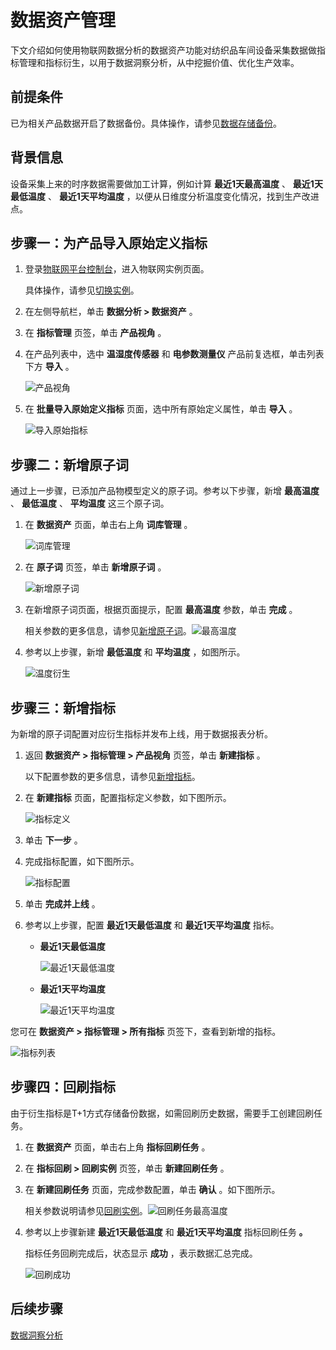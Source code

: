 数据资产管理 
===========================

下文介绍如何使用物联网数据分析的数据资产功能对纺织品车间设备采集数据做指标管理和指标衍生，以用于数据洞察分析，从中挖掘价值、优化生产效率。

前提条件 
-------------------------

已为相关产品数据开启了数据备份。具体操作，请参见[数据存储备份]()。

背景信息 
-------------------------

设备采集上来的时序数据需要做加工计算，例如计算 **最近1天最高温度** 、 **最近1天最低温度** 、 **最近1天平均温度** ，以便从日维度分析温度变化情况，找到生产改进点。

步骤一：为产品导入原始定义指标 
------------------------------------

1. 登录[物联网平台控制台](https://iot.console.aliyun.com/lk/summary)，进入物联网实例页面。

   具体操作，请参见[切换实例]()。
   

2. 在左侧导航栏，单击 **数据分析 \> 数据资产** 。

   

3. 在 **指标管理** 页签，单击 **产品视角** 。

   

4. 在产品列表中，选中 **温湿度传感器** 和 **电参数测量仪** 产品前复选框，单击列表下方 **导入** 。

   ![产品视角](//static-aliyun-doc.oss-cn-hangzhou.aliyuncs.com/assets/img/zh-CN/1167433061/p173403.png)
   

5. 在 **批量导入原始定义指标** 页面，选中所有原始定义属性，单击 **导入** 。

   ![导入原始指标](//static-aliyun-doc.oss-cn-hangzhou.aliyuncs.com/assets/img/zh-CN/6247264061/p173406.png)
   




步骤二：新增原子词 
------------------------------

通过上一步骤，已添加产品物模型定义的原子词。参考以下步骤，新增 **最高温度** 、 **最低温度** 、 **平均温度** 这三个原子词。

1. 在 **数据资产** 页面，单击右上角 **词库管理** 。

   ![词库管理](//static-aliyun-doc.oss-cn-hangzhou.aliyuncs.com/assets/img/zh-CN/1167433061/p173417.png)
   

2. 在 **原子词** 页签，单击 **新增原子词** 。

   ![新增原子词](//static-aliyun-doc.oss-cn-hangzhou.aliyuncs.com/assets/img/zh-CN/2167433061/p173462.png)
   

3. 在新增原子词页面，根据页面提示，配置 **最高温度** 参数，单击 **完成** 。

   相关参数的更多信息，请参见[新增原子词]()。![最高温度](//static-aliyun-doc.oss-cn-hangzhou.aliyuncs.com/assets/img/zh-CN/2167433061/p173466.png)
   

4. 参考以上步骤，新增 **最低温度** 和 **平均温度** ，如图所示。

   ![温度衍生](//static-aliyun-doc.oss-cn-hangzhou.aliyuncs.com/assets/img/zh-CN/2167433061/p173473.png)
   




步骤三：新增指标 
-----------------------------

为新增的原子词配置对应衍生指标并发布上线，用于数据报表分析。

1. 返回 **数据资产 \> 指标管理 \> 产品视角** 页签，单击 **新建指标** 。

   以下配置参数的更多信息，请参见[新增指标]()。
   

2. 在 **新建指标** 页面，配置指标定义参数，如下图所示。

   ![指标定义](//static-aliyun-doc.oss-cn-hangzhou.aliyuncs.com/assets/img/zh-CN/2167433061/p173502.png)
   

3. 单击 **下一步** 。

   

4. 完成指标配置，如下图所示。

   ![指标配置](//static-aliyun-doc.oss-cn-hangzhou.aliyuncs.com/assets/img/zh-CN/2167433061/p173512.png)
   

5. 单击 **完成并上线** 。

   

6. 参考以上步骤，配置 **最近1天最低温度** 和 **最近1天平均温度** 指标。

   * **最近1天最低温度** 

     ![最近1天最低温度](//static-aliyun-doc.oss-cn-hangzhou.aliyuncs.com/assets/img/zh-CN/2167433061/p173525.png)
     
   
   * **最近1天平均温度** 

     ![最近1天平均温度](//static-aliyun-doc.oss-cn-hangzhou.aliyuncs.com/assets/img/zh-CN/2167433061/p173526.png)
     
   

   




您可在 **数据资产 \> 指标管理 \> 所有指标** 页签下，查看到新增的指标。

![指标列表](//static-aliyun-doc.oss-cn-hangzhou.aliyuncs.com/assets/img/zh-CN/3167433061/p173532.png)

步骤四：回刷指标 
-----------------------------

由于衍生指标是T+1方式存储备份数据，如需回刷历史数据，需要手工创建回刷任务。

1. 在 **数据资产** 页面，单击右上角 **指标回刷任务** 。

   

2. 在 **指标回刷 \> 回刷实例** 页签，单击 **新建回刷任务** 。

   

3. 在 **新建回刷任务** 页面，完成参数配置，单击 **确认** 。如下图所示。

   相关参数说明请参见[回刷实例]()。![回刷任务最高温度](//static-aliyun-doc.oss-cn-hangzhou.aliyuncs.com/assets/img/zh-CN/7247264061/p173551.png)
   

4. 参考以上步骤新建 **最近1天最低温度** 和 **最近1天平均温度** 指标回刷任务 **。** 

   指标任务回刷完成后，状态显示 **成功** ，表示数据汇总完成。

   ![回刷成功](//static-aliyun-doc.oss-cn-hangzhou.aliyuncs.com/assets/img/zh-CN/3167433061/p173555.png)
   




后续步骤 
-------------------------

[数据洞察分析]()

